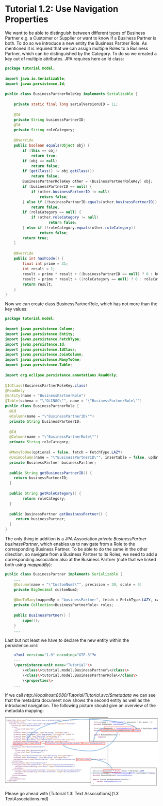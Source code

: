 # Tutorial 1.2: Use Navigation Properties
We want to be able to distinguish between different types of Business Partner e.g. a Customer or Supplier or want to know if a Business Partner is both. To do so we introduce a new entity the Business Partner Role. As mentioned it is required that we can assign multiple Roles to a Business Partner, which can be distinguished by the Category. To do so we created a key out of multiple attributes. JPA requires here an Id class:
```Java
package tutorial.model;

import java.io.Serializable;
import javax.persistence.Id;

public class BusinessPartnerRoleKey implements Serializable {

    private static final long serialVersionUID = 1L;
	
    @Id
    private String businessPartnerID;
    @Id
    private String roleCategory;

    @Override
    public boolean equals(Object obj) {
	    if (this == obj)
		    return true;
	    if (obj == null)
		    return false;
	    if (getClass() != obj.getClass())
		    return false;
	    BusinessPartnerRoleKey other = (BusinessPartnerRoleKey) obj;
	    if (businessPartnerID == null) {
		    if (other.businessPartnerID != null)
			    return false;
	    } else if (!businessPartnerID.equals(other.businessPartnerID))
		    return false;
	    if (roleCategory == null) {
		    if (other.roleCategory != null)
		    	    return false;
	    } else if (!roleCategory.equals(other.roleCategory))
	    	    return false;
	    return true;
    }

    @Override
    public int hashCode() {
	    final int prime = 31;
	    int result = 1;
	    result = prime * result + ((businessPartnerID == null) ? 0 : businessPartnerID.hashCode());
	    result = prime * result + ((roleCategory == null) ? 0 : roleCategory.hashCode());
	    return result;
    }
}
```
Now we can create class BusinessPartnerRole, which has not more than the key values:
```Java
package tutorial.model;

import javax.persistence.Column;
import javax.persistence.Entity;
import javax.persistence.FetchType;
import javax.persistence.Id;
import javax.persistence.IdClass;
import javax.persistence.JoinColumn;
import javax.persistence.ManyToOne;
import javax.persistence.Table;

import org.eclipse.persistence.annotations.ReadOnly;

@IdClass(BusinessPartnerRoleKey.class)
@ReadOnly
@Entity(name = "BusinessPartnerRole")
@Table(schema = "\"OLINGO\"", name = "\"BusinessPartnerRole\"")
public class BusinessPartnerRole {
  @Id
  @Column(name = "\"BusinessPartnerID\"")
  private String businessPartnerID;
  
  @Id
  @Column(name = "\"BusinessPartnerRole\"")
  private String roleCategory;

  @ManyToOne(optional = false, fetch = FetchType.LAZY)
  @JoinColumn(name = "\"BusinessPartnerID\"", insertable = false, updatable = false)
  private BusinessPartner businessPartner;

  public String getBusinessPartnerID() {
    return businessPartnerID;
  }

  public String getRoleCategory() {
        return roleCategory;
  }

  public BusinessPartner getBusinessPartner() {
     return businessPartner;
  }
}
```
The only thing in addition is a JPA Association _private BusinessPartner businessPartner_, which enables us to navigate from a Role to the corresponding Business Partner. 
To be able to do the same in the other direction, so navigate from a Business Partner to its Roles, we need to add a corresponding association also at the Business Partner 
(note that we linked both using _mappedBy_):
```Java
public class BusinessPartner implements Serializable {
	...
	@Column(name = "\"CustomNum2\"", precision = 30, scale = 5)
	private BigDecimal customNum2;

	@OneToMany(mappedBy = "businessPartner", fetch = FetchType.LAZY, cascade = CascadeType.REMOVE)
	private Collection<BusinessPartnerRole> roles;

	public BusinessPartner() {
		super();
	}
    ...
```
Last but not least we have to declare the new entity within the persistence.xml:  
```XML
	<?xml version="1.0" encoding="UTF-8"?>  
	...  
	\<persistence-unit name="Tutorial"\>  
		\<class\>tutorial.model.BusinessPartner\</class\>  
		\<class\>tutorial.model.BusinessPartnerRole\</class\>  
		\<properties\>  
	...  
```

If we call _http://localhost:8080/Tutorial/Tutorial.svc/$metadata_ we can see that the metadata document now shows the second entity as well as the introduced navigation. The following picture should give an overview of the metadata mapping:    

![JPA - OData Mapping](Metadata/Mapping2.png)  

Please go ahead with [Tutorial 1.3: Text Associations](1.3 TextAssociations.md)    
